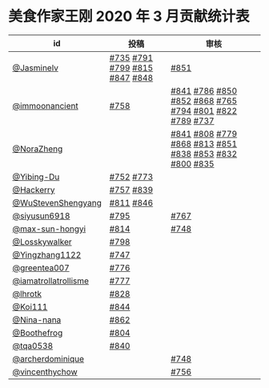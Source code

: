 # 美食作家王刚 2020 年 3 月贡献统计表

| id | 投稿 | 审核 |
| -- | --- | --- |
| [@Jasminelv](https://github.com/Jasminelv) | [#735](https://github.com/immoonancient/YTSubtitles/issues/735) [#791](https://github.com/immoonancient/YTSubtitles/issues/791) [#799](https://github.com/immoonancient/YTSubtitles/issues/799) [#815](https://github.com/immoonancient/YTSubtitles/issues/815) [#847](https://github.com/immoonancient/YTSubtitles/issues/847) [#848](https://github.com/immoonancient/YTSubtitles/issues/848) | [#851](https://github.com/immoonancient/YTSubtitles/issues/851) |
| [@immoonancient](https://github.com/immoonancient) | [#758](https://github.com/immoonancient/YTSubtitles/issues/758) | [#841](https://github.com/immoonancient/YTSubtitles/issues/841) [#786](https://github.com/immoonancient/YTSubtitles/issues/786) [#850](https://github.com/immoonancient/YTSubtitles/issues/850) [#852](https://github.com/immoonancient/YTSubtitles/issues/852) [#868](https://github.com/immoonancient/YTSubtitles/issues/868) [#765](https://github.com/immoonancient/YTSubtitles/issues/765) [#794](https://github.com/immoonancient/YTSubtitles/issues/794) [#801](https://github.com/immoonancient/YTSubtitles/issues/801) [#822](https://github.com/immoonancient/YTSubtitles/issues/822) [#789](https://github.com/immoonancient/YTSubtitles/issues/789) [#737](https://github.com/immoonancient/YTSubtitles/issues/737) |
| [@NoraZheng](https://github.com/NoraZheng) | | [#841](https://github.com/immoonancient/YTSubtitles/issues/841) [#808](https://github.com/immoonancient/YTSubtitles/issues/808) [#779](https://github.com/immoonancient/YTSubtitles/issues/779) [#868](https://github.com/immoonancient/YTSubtitles/issues/868) [#813](https://github.com/immoonancient/YTSubtitles/issues/813) [#851](https://github.com/immoonancient/YTSubtitles/issues/851) [#838](https://github.com/immoonancient/YTSubtitles/issues/838) [#853](https://github.com/immoonancient/YTSubtitles/issues/853) [#832](https://github.com/immoonancient/YTSubtitles/issues/832) [#800](https://github.com/immoonancient/YTSubtitles/issues/800) [#835](https://github.com/immoonancient/YTSubtitles/issues/835) |
| [@Yibing-Du](https://github.com/Yibing-Du) | [#752](https://github.com/immoonancient/YTSubtitles/issues/752) [#773](https://github.com/immoonancient/YTSubtitles/issues/773) | |
| [@Hackerry](https://github.com/Hackerry) | [#757](https://github.com/immoonancient/YTSubtitles/issues/757) [#839](https://github.com/immoonancient/YTSubtitles/issues/839) | |
| [@WuStevenShengyang](https://github.com/WuStevenShengyang) | [#811](https://github.com/immoonancient/YTSubtitles/issues/811) [#846](https://github.com/immoonancient/YTSubtitles/issues/846) | |
| [@siyusun6918](https://github.com/siyusun6918) | [#795](https://github.com/immoonancient/YTSubtitles/issues/795) | [#767](https://github.com/immoonancient/YTSubtitles/issues/767) |
| [@max-sun-hongyi](https://github.com/max-sun-hongyi) | [#814](https://github.com/immoonancient/YTSubtitles/issues/814) | [#748](https://github.com/immoonancient/YTSubtitles/issues/748) |
| [@Losskywalker](https://github.com/Losskywalker) | [#798](https://github.com/immoonancient/YTSubtitles/issues/798) | |
| [@Yingzhang1122](https://github.com/Yingzhang1122) | [#747](https://github.com/immoonancient/YTSubtitles/issues/747) | |
| [@greentea007](https://github.com/greentea007) | [#776](https://github.com/immoonancient/YTSubtitles/issues/776) | |
| [@iamatrollatrollisme](https://github.com/iamatrollatrollisme) | [#777](https://github.com/immoonancient/YTSubtitles/issues/777) | |
| [@lhrotk](https://github.com/lhrotk) | [#828](https://github.com/immoonancient/YTSubtitles/issues/828) | |
| [@Koi111](https://github.com/Koi111) | [#844](https://github.com/immoonancient/YTSubtitles/issues/844) | |
| [@Nina-nana](https://github.com/Nina-nana) | [#862](https://github.com/immoonancient/YTSubtitles/issues/862) | |
| [@Boothefrog](https://github.com/Boothefrog) | [#804](https://github.com/immoonancient/YTSubtitles/issues/804) | |
| [@tqa0538](https://github.com/tqa0538) | [#840](https://github.com/immoonancient/YTSubtitles/issues/840) | |
| [@archerdominique](https://github.com/archerdominique) | | [#748](https://github.com/immoonancient/YTSubtitles/issues/748) |
| [@vincenthychow](https://github.com/vincenthychow) | | [#756](https://github.com/immoonancient/YTSubtitles/issues/756) |
